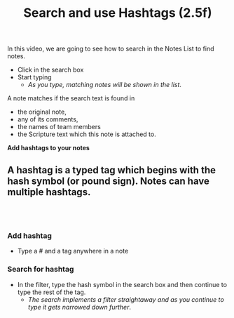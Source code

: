 ﻿---
title: Search and use Hashtags (2.5f)
---
In this video, we are going to see how to search in the Notes List to find notes.

-  Click in the search box
-  Start typing
   -  *As you type, matching notes will be shown in the list*.

A note matches if the search text is found in

-  the original note,
-  any of its comments,
-  the names of team members
-  the Scripture text which this note is attached to.

**Add hashtags to your notes**

A hashtag is a typed tag which begins with the hash symbol (or pound sign). Notes can have multiple hashtags.
 
-----

 
-----


### Add hashtag

-  Type a \# and a tag anywhere in a note

### Search for hashtag

-  In the filter, type the hash symbol in the search box and then continue to type the rest of the tag.
    -  *The search implements a filter straightaway and as you continue to type it gets narrowed down further*.

